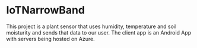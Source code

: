 # IoTNarrowBand

This project is a plant sensor that uses humidity, temperature and soil moisturity and sends that data to our user. 
The client app is an Android App with servers being hosted on Azure.
